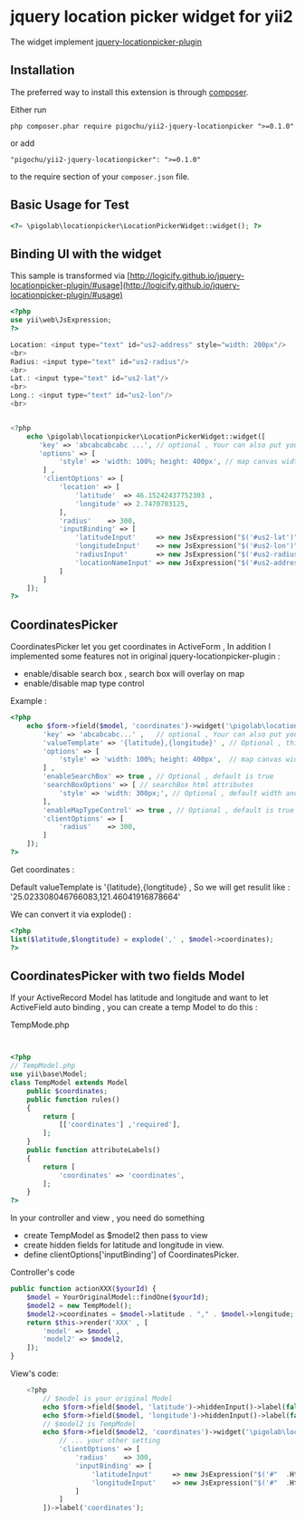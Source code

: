 jquery location picker widget for yii2
======================================

The widget implement [jquery-locationpicker-plugin
](https://github.com/Logicify/jquery-locationpicker-plugin)

Installation
------------

The preferred way to install this extension is through [composer](http://getcomposer.org/download/).

Either run

~~~
php composer.phar require pigochu/yii2-jquery-locationpicker ">=0.1.0"
~~~

or add

~~~
"pigochu/yii2-jquery-locationpicker": ">=0.1.0"
~~~

to the require section of your `composer.json` file.


Basic Usage for Test
--------------------

~~~php
<?= \pigolab\locationpicker\LocationPickerWidget::widget(); ?>
~~~

Binding UI with the widget
--------------------------

This sample is transformed via [http://logicify.github.io/jquery-locationpicker-plugin/#usage](http://logicify.github.io/jquery-locationpicker-plugin/#usage)

~~~php
<?php
use yii\web\JsExpression;
?>

Location: <input type="text" id="us2-address" style="width: 200px"/>
<br>
Radius: <input type="text" id="us2-radius"/>
<br>
Lat.: <input type="text" id="us2-lat"/>
<br>
Long.: <input type="text" id="us2-lon"/>
<br>


<?php
    echo \pigolab\locationpicker\LocationPickerWidget::widget([
       'key' => 'abcabcabcabc ...',	// optional , Your can also put your google map api key
       'options' => [
            'style' => 'width: 100%; height: 400px', // map canvas width and height
        ] ,
        'clientOptions' => [
            'location' => [
                'latitude'  => 46.15242437752303 ,
                'longitude' => 2.7470703125,
            ],
            'radius'    => 300,
            'inputBinding' => [
                'latitudeInput'     => new JsExpression("$('#us2-lat')"),
                'longitudeInput'    => new JsExpression("$('#us2-lon')"),
                'radiusInput'       => new JsExpression("$('#us2-radius')"),
                'locationNameInput' => new JsExpression("$('#us2-address')")
            ]
        ]        
    ]);
?>

~~~

CoordinatesPicker
-----------------

CoordinatesPicker let you get coordinates in ActiveForm , In addition I implemented some features not in original jquery-locationpicker-plugin : 

 - enable/disable search box , search box will overlay on map
 - enable/disable map type control

 

Example :

~~~php
<?php
	echo $form->field($model, 'coordinates')->widget('\pigolab\locationpicker\CoordinatesPicker' , [
		'key' => 'abcabcabc...' ,	// optional , Your can also put your google map api key
		'valueTemplate' => '{latitude},{longitude}' , // Optional , this is default result format
		'options' => [
			'style' => 'width: 100%; height: 400px',  // map canvas width and height
		] ,
		'enableSearchBox' => true , // Optional , default is true
		'searchBoxOptions' => [ // searchBox html attributes
			'style' => 'width: 300px;', // Optional , default width and height defined in css coordinates-picker.css
		],
		'enableMapTypeControl' => true , // Optional , default is true
		'clientOptions' => [
			'radius'    => 300,
		]
	]);
?>
~~~

Get coordinates :

Default valueTemplate is '{latitude},{longtitude} , So we will get resulit like : '25.023308046766083,121.46041916878664'

We can convert it via explode() :

~~~php
<?php
list($latitude,$longtitude) = explode(',' , $model->coordinates);
?>
~~~

CoordinatesPicker with two fields Model
---------------------------------------

If your ActiveRecord Model has latitude and longitude and want to let  ActiveField auto binding , you can create a temp Model to do this :

TempMode.php
~~~php


<?php
// TempModel.php
use yii\base\Model;
class TempModel extends Model
    public $coordinates;
    public function rules()
    {
        return [
            [['coordinates'] ,'required'],
        ];
    }
    public function attributeLabels()
    {
        return [
            'coordinates' => 'coordinates',
        ];
    }
?>
~~~



In your controller and view , you need do something

- create TempModel as $model2 then pass to view
- create hidden fields for latitude and longitude in view.
- define clientOptions['inputBinding'] of CoordinatesPicker.

Controller's code

~~~php
public function actionXXX($yourId) {
    $model = YourOriginalModel::findOne($yourId);
    $model2 = new TempModel();
    $model2->coordinates = $model->latitude . "," . $model->longitude;
    return $this->render('XXX' , [
        'model' => $model ,
        'model2' => $model2,
    ]);
}

~~~

View's code:

~~~php
    <?php
		// $model is your original Model
	 	echo $form->field($model, 'latitude')->hiddenInput()->label(false);
	 	echo $form->field($model, 'longitude')->hiddenInput()->label(false);
		// $model2 is TempModel
        echo $form->field($model2, 'coordinates')->widget('\pigolab\locationpicker\CoordinatesPicker' , [
			// ... your other setting
            'clientOptions' => [
                'radius'    => 300,
				'inputBinding' => [
                    'latitudeInput'     => new JsExpression("$('#"  .Html::getInputId($model, "latitude").  "')"),
                    'longitudeInput'    => new JsExpression("$('#"  .Html::getInputId($model, "longitude").  "')"),
				]
            ]
        ])->label('coordinates');
~~~


